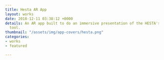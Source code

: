 ```yaml
---
title: Hesta AR App
layout: works
date: 2018-12-11 03:38:12 +0000
details: An AR app built to do an immersive presentation of the HESTA's dashboarding
  tool.
thumbnail: "/assets/img/app-covers/hesta.png"
categories:
- works
- featured

---
```


